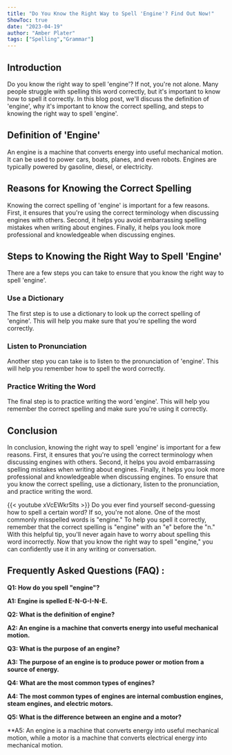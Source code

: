 ```yaml
---
title: "Do You Know the Right Way to Spell 'Engine'? Find Out Now!"
ShowToc: true 
date: "2023-04-19"
author: "Amber Plater" 
tags: ["Spelling","Grammar"]
---
```

## Introduction 
Do you know the right way to spell 'engine'? If not, you're not alone. Many people struggle with spelling this word correctly, but it's important to know how to spell it correctly. In this blog post, we'll discuss the definition of 'engine', why it's important to know the correct spelling, and steps to knowing the right way to spell 'engine'. 

## Definition of 'Engine'
An engine is a machine that converts energy into useful mechanical motion. It can be used to power cars, boats, planes, and even robots. Engines are typically powered by gasoline, diesel, or electricity. 

## Reasons for Knowing the Correct Spelling
Knowing the correct spelling of 'engine' is important for a few reasons. First, it ensures that you're using the correct terminology when discussing engines with others. Second, it helps you avoid embarrassing spelling mistakes when writing about engines. Finally, it helps you look more professional and knowledgeable when discussing engines. 

## Steps to Knowing the Right Way to Spell 'Engine'
There are a few steps you can take to ensure that you know the right way to spell 'engine'. 

### Use a Dictionary 
The first step is to use a dictionary to look up the correct spelling of 'engine'. This will help you make sure that you're spelling the word correctly. 

### Listen to Pronunciation 
Another step you can take is to listen to the pronunciation of 'engine'. This will help you remember how to spell the word correctly. 

### Practice Writing the Word 
The final step is to practice writing the word 'engine'. This will help you remember the correct spelling and make sure you're using it correctly. 

## Conclusion 
In conclusion, knowing the right way to spell 'engine' is important for a few reasons. First, it ensures that you're using the correct terminology when discussing engines with others. Second, it helps you avoid embarrassing spelling mistakes when writing about engines. Finally, it helps you look more professional and knowledgeable when discussing engines. To ensure that you know the correct spelling, use a dictionary, listen to the pronunciation, and practice writing the word.

{{< youtube xVcEWkr5lts >}} 
Do you ever find yourself second-guessing how to spell a certain word? If so, you're not alone. One of the most commonly misspelled words is "engine." To help you spell it correctly, remember that the correct spelling is "engine" with an "e" before the "n." With this helpful tip, you'll never again have to worry about spelling this word incorrectly. Now that you know the right way to spell "engine," you can confidently use it in any writing or conversation.

## Frequently Asked Questions (FAQ) :
**Q1: How do you spell "engine"?**

**A1: Engine is spelled E-N-G-I-N-E.**

**Q2: What is the definition of engine?**

**A2: An engine is a machine that converts energy into useful mechanical motion.**

**Q3: What is the purpose of an engine?**

**A3: The purpose of an engine is to produce power or motion from a source of energy.**

**Q4: What are the most common types of engines?**

**A4: The most common types of engines are internal combustion engines, steam engines, and electric motors.**

**Q5: What is the difference between an engine and a motor?**

**A5: An engine is a machine that converts energy into useful mechanical motion, while a motor is a machine that converts electrical energy into mechanical motion.





